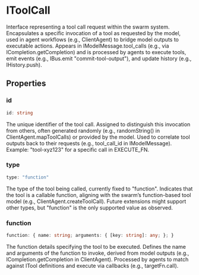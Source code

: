 # IToolCall

Interface representing a tool call request within the swarm system.
Encapsulates a specific invocation of a tool as requested by the model, used in agent workflows (e.g., ClientAgent) to bridge model outputs to executable actions.
Appears in IModelMessage.tool_calls (e.g., via ICompletion.getCompletion) and is processed by agents to execute tools, emit events (e.g., IBus.emit "commit-tool-output"), and update history (e.g., IHistory.push).

## Properties

### id

```ts
id: string
```

The unique identifier of the tool call.
Assigned to distinguish this invocation from others, often generated randomly (e.g., randomString() in ClientAgent.mapToolCalls) or provided by the model.
Used to correlate tool outputs back to their requests (e.g., tool_call_id in IModelMessage).
Example: "tool-xyz123" for a specific call in EXECUTE_FN.

### type

```ts
type: "function"
```

The type of the tool being called, currently fixed to "function".
Indicates that the tool is a callable function, aligning with the swarm’s function-based tool model (e.g., ClientAgent.createToolCall).
Future extensions might support other types, but "function" is the only supported value as observed.

### function

```ts
function: { name: string; arguments: { [key: string]: any; }; }
```

The function details specifying the tool to be executed.
Defines the name and arguments of the function to invoke, derived from model outputs (e.g., ICompletion.getCompletion in ClientAgent).
Processed by agents to match against ITool definitions and execute via callbacks (e.g., targetFn.call).
